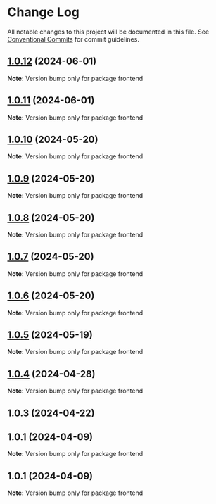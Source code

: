 # Change Log

All notable changes to this project will be documented in this file.
See [Conventional Commits](https://conventionalcommits.org) for commit guidelines.

## [1.0.12](https://github.com/Kallenju/notes/compare/frontend@1.0.11...frontend@1.0.12) (2024-06-01)

**Note:** Version bump only for package frontend





## [1.0.11](https://github.com/Kallenju/notes/compare/frontend@1.0.8...frontend@1.0.11) (2024-06-01)

**Note:** Version bump only for package frontend





## [1.0.10](https://github.com/Kallenju/notes/compare/frontend@1.0.8...frontend@1.0.10) (2024-05-20)

**Note:** Version bump only for package frontend





## [1.0.9](https://github.com/Kallenju/notes/compare/frontend@1.0.8...frontend@1.0.9) (2024-05-20)

**Note:** Version bump only for package frontend





## [1.0.8](https://github.com/Kallenju/notes/compare/frontend@1.0.7...frontend@1.0.8) (2024-05-20)

**Note:** Version bump only for package frontend





## [1.0.7](https://github.com/Kallenju/notes/compare/frontend@1.0.6...frontend@1.0.7) (2024-05-20)

**Note:** Version bump only for package frontend





## [1.0.6](https://github.com/Kallenju/notes/compare/frontend@1.0.5...frontend@1.0.6) (2024-05-20)

**Note:** Version bump only for package frontend





## [1.0.5](https://github.com/Kallenju/notes/compare/frontend@1.0.4...frontend@1.0.5) (2024-05-19)

**Note:** Version bump only for package frontend





## [1.0.4](https://github.com/Kallenju/notes/compare/frontend@1.0.3...frontend@1.0.4) (2024-04-28)

**Note:** Version bump only for package frontend





## 1.0.3 (2024-04-22)



## 1.0.1 (2024-04-09)

**Note:** Version bump only for package frontend





## 1.0.1 (2024-04-09)

**Note:** Version bump only for package frontend
